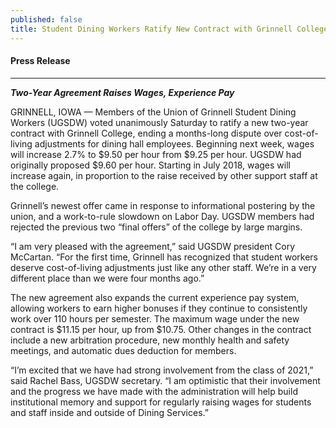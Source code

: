 ```yaml
---
published: false
title: Student Dining Workers Ratify New Contract with Grinnell College
---
```

#### Press Release

***

***Two-Year Agreement Raises Wages, Experience Pay***

GRINNELL, IOWA — Members of the Union of Grinnell Student Dining Workers (UGSDW) voted unanimously Saturday to ratify a new two-year contract with Grinnell College, ending a months-long dispute over cost-of-living adjustments for dining hall employees.  Beginning next week, wages will increase 2.7% to $9.50 per hour from $9.25 per hour.  UGSDW had originally proposed $9.60 per hour.  Starting in July 2018, wages will increase again, in proportion to the raise received by other support staff at the college.

Grinnell’s newest offer came in response to informational postering by the union, and a work-to-rule slowdown on Labor Day.  UGSDW members had rejected the previous two “final offers” of the college by large margins.

“I am very pleased with the agreement,” said UGSDW president Cory McCartan. “For the first time, Grinnell has recognized that student workers deserve cost-of-living adjustments just like any other staff.  We’re in a very different place than we were four months ago.”

The new agreement also expands the current experience pay system, allowing workers to earn higher bonuses if they continue to consistently work over 110 hours per semester.  The maximum wage under the new contract is $11.15 per hour, up from $10.75.  Other changes in the contract include a new arbitration procedure, new monthly health and safety meetings, and automatic dues deduction for members.

“I’m excited that we have had strong involvement from the class of 2021,” said Rachel Bass, UGSDW secretary.  “I am optimistic that their involvement and the progress we have made with the administration will help build institutional memory and support for regularly raising wages for students and staff inside and outside of Dining Services.”



